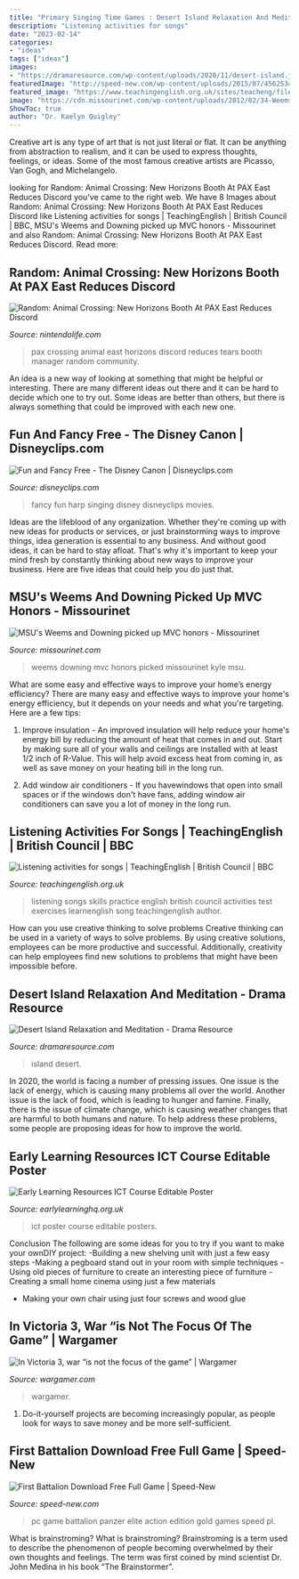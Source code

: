 ```yaml
---
title: "Primary Singing Time Games : Desert Island Relaxation And Meditation"
description: "Listening activities for songs"
date: "2023-02-14"
categories:
- "ideas"
tags: ["ideas"]
images:
- "https://dramaresource.com/wp-content/uploads/2020/11/desert-island.jpg"
featuredImage: "http://speed-new.com/wp-content/uploads/2015/07/45625346456253426456346456.jpg"
featured_image: "https://www.teachingenglish.org.uk/sites/teacheng/files/images/RS4758_AA047774-hig.jpg"
image: "https://cdn.missourinet.com/wp-content/uploads/2012/02/34-WeemsKyle_5155.jpg"
ShowToc: true
author: "Dr. Kaelyn Quigley"
---
```



Creative art is any type of art that is not just literal or flat. It can be anything from abstraction to realism, and it can be used to express thoughts, feelings, or ideas. Some of the most famous creative artists are Picasso, Van Gogh, and Michelangelo.

	

		
looking for Random: Animal Crossing: New Horizons Booth At PAX East Reduces Discord you've came to the right web. We have 8 Images about Random: Animal Crossing: New Horizons Booth At PAX East Reduces Discord like Listening activities for songs | TeachingEnglish | British Council | BBC, MSU&#039;s Weems and Downing picked up MVC honors - Missourinet and also Random: Animal Crossing: New Horizons Booth At PAX East Reduces Discord. Read more:
		
    
## Random: Animal Crossing: New Horizons Booth At PAX East Reduces Discord

<img loading=lazy src="http://images.nintendolife.com/b300c9ff196d4/animal-crossing-pax-east.original.jpg" onerror="this.onerror=null;this.src='https://tse1.mm.bing.net/th?id=OIP.vWbQCKS177jMZlpM1i8XowHaFj&amp;pid=15.1';" alt="Random: Animal Crossing: New Horizons Booth At PAX East Reduces Discord">

_Source: nintendolife.com_

>pax crossing animal east horizons discord reduces tears booth manager random community. 

	

An idea is a new way of looking at something that might be helpful or interesting. There are many different ideas out there and it can be hard to decide which one to try out. Some ideas are better than others, but there is always something that could be improved with each new one.

    
## Fun And Fancy Free - The Disney Canon | Disneyclips.com

<img loading=lazy src="https://www.disneyclips.com/movies/images/funandfancy12.jpg" onerror="this.onerror=null;this.src='https://tse4.mm.bing.net/th?id=OIP.xlk8kL0wIvUPFEzLvX3OEQHaFk&amp;pid=15.1';" alt="Fun and Fancy Free - The Disney Canon | Disneyclips.com">

_Source: disneyclips.com_

>fancy fun harp singing disney disneyclips movies. 

	

Ideas are the lifeblood of any organization. Whether they're coming up with new ideas for products or services, or just brainstorming ways to improve things, idea generation is essential to any business. And without good ideas, it can be hard to stay afloat. That's why it's important to keep your mind fresh by constantly thinking about new ways to improve your business. Here are five ideas that could help you do just that.

    
## MSU&#039;s Weems And Downing Picked Up MVC Honors - Missourinet

<img loading=lazy src="https://cdn.missourinet.com/wp-content/uploads/2012/02/34-WeemsKyle_5155.jpg" onerror="this.onerror=null;this.src='https://tse1.mm.bing.net/th?id=OIP.MOuqQH9rJvzdApL3I0r8aAHaJ8&amp;pid=15.1';" alt="MSU&#039;s Weems and Downing picked up MVC honors - Missourinet">

_Source: missourinet.com_

>weems downing mvc honors picked missourinet kyle msu. 

	

What are some easy and effective ways to improve your home’s energy efficiency?
There are many easy and effective ways to improve your home's energy efficiency, but it depends on your needs and what you're targeting. Here are a few tips:
1. Improve insulation - An improved insulation will help reduce your home's energy bill by reducing the amount of heat that comes in and out. Start by making sure all of your walls and ceilings are installed with at least 1/2 inch of R-Value. This will help avoid excess heat from coming in, as well as save money on your heating bill in the long run.

2. Add window air conditioners - If you havewindows that open into small spaces or if the windows don't have fans, adding window air conditioners can save you a lot of money in the long run.

    
## Listening Activities For Songs | TeachingEnglish | British Council | BBC

<img loading=lazy src="https://www.teachingenglish.org.uk/sites/teacheng/files/images/RS4758_AA047774-hig.jpg" onerror="this.onerror=null;this.src='https://tse1.mm.bing.net/th?id=OIP.kik_sHbQ0B4lQghT4SFSmAHaE7&amp;pid=15.1';" alt="Listening activities for songs | TeachingEnglish | British Council | BBC">

_Source: teachingenglish.org.uk_

>listening songs skills practice english british council activities test exercises learnenglish song teachingenglish author. 

	

How can you use creative thinking to solve problems
Creative thinking can be used in a variety of ways to solve problems. By using creative solutions, employees can be more productive and successful. Additionally, creativity can help employees find new solutions to problems that might have been impossible before.

    
## Desert Island Relaxation And Meditation - Drama Resource

<img loading=lazy src="https://dramaresource.com/wp-content/uploads/2020/11/desert-island.jpg" onerror="this.onerror=null;this.src='https://tse2.mm.bing.net/th?id=OIP.8jcZHZkPv5SLRZiguRKgfwHaEK&amp;pid=15.1';" alt="Desert Island Relaxation and Meditation - Drama Resource">

_Source: dramaresource.com_

>island desert. 

	

In 2020, the world is facing a number of pressing issues. One issue is the lack of energy, which is causing many problems all over the world. Another issue is the lack of food, which is leading to hunger and famine. Finally, there is the issue of climate change, which is causing weather changes that are harmful to both humans and nature. To help address these problems, some people are proposing ideas for how to improve the world.

    
## Early Learning Resources ICT Course Editable Poster

<img loading=lazy src="https://www.earlylearninghq.org.uk/wp-content/uploads/2010/11/ICT-preview.jpg" onerror="this.onerror=null;this.src='https://tse4.mm.bing.net/th?id=OIP.Guj8D0yCzn7J6NXn0s4ffwAAAA&amp;pid=15.1';" alt="Early Learning Resources ICT Course Editable Poster">

_Source: earlylearninghq.org.uk_

>ict poster course editable posters. 

	

Conclusion
The following are some ideas for you to try if you want to make your ownDIY project: 
-Building a new shelving unit with just a few easy steps 
-Making a pegboard stand out in your room with simple techniques 
-Using old pieces of furniture to create an interesting piece of furniture 
-Creating a small home cinema using just a few materials 
- Making your own chair using just four screws and wood glue

    
## In Victoria 3, War “is Not The Focus Of The Game” | Wargamer

<img loading=lazy src="https://www.wargamer.com/wp-content/uploads/2021/05/victoria-3-war-focus-1-0.jpg" onerror="this.onerror=null;this.src='https://tse3.mm.bing.net/th?id=OIP.Z4voFu0mmokuGJR3nYNKvgHaEK&amp;pid=15.1';" alt="In Victoria 3, war “is not the focus of the game” | Wargamer">

_Source: wargamer.com_

>wargamer. 

	

1. Do-it-yourself projects are becoming increasingly popular, as people look for ways to save money and be more self-sufficient.

    
## First Battalion Download Free Full Game | Speed-New

<img loading=lazy src="http://speed-new.com/wp-content/uploads/2015/07/45625346456253426456346456.jpg" onerror="this.onerror=null;this.src='https://tse4.mm.bing.net/th?id=OIP.KeQHa3Bgy192YsUpF6TV8AHaF7&amp;pid=15.1';" alt="First Battalion Download Free Full Game | Speed-New">

_Source: speed-new.com_

>pc game battalion panzer elite action edition gold games speed pl. 

	

What is brainstroming?
What is brainstroming? Brainstroming is a term used to describe the phenomenon of people becoming overwhelmed by their own thoughts and feelings. The term was first coined by mind scientist Dr. John Medina in his book “The Brainstormer”.

